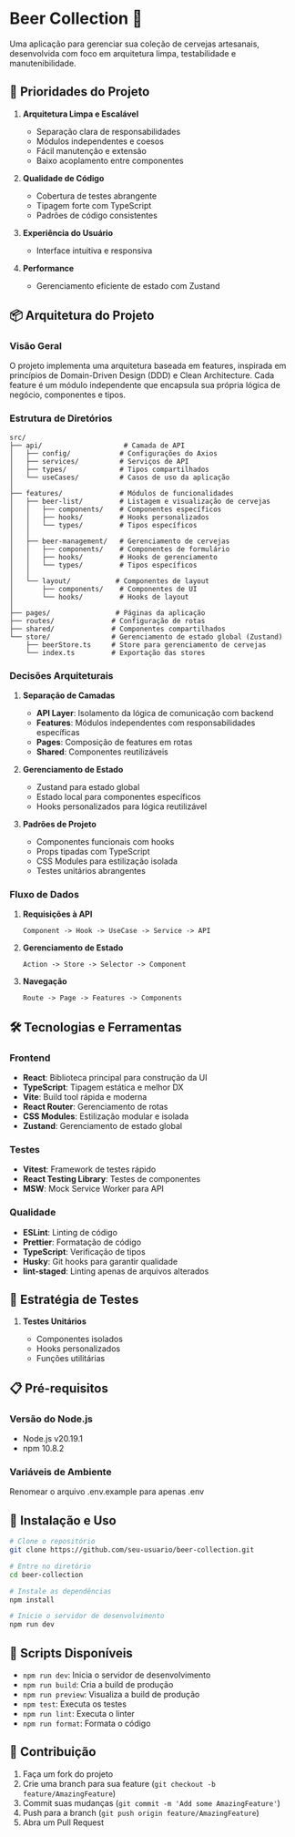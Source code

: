 # Beer Collection 🍺

Uma aplicação para gerenciar sua coleção de cervejas artesanais, desenvolvida com foco em arquitetura limpa, testabilidade e manutenibilidade.

## 🎯 Prioridades do Projeto

1. **Arquitetura Limpa e Escalável**

   - Separação clara de responsabilidades
   - Módulos independentes e coesos
   - Fácil manutenção e extensão
   - Baixo acoplamento entre componentes

2. **Qualidade de Código**

   - Cobertura de testes abrangente
   - Tipagem forte com TypeScript
   - Padrões de código consistentes

3. **Experiência do Usuário**

   - Interface intuitiva e responsiva

4. **Performance**
   - Gerenciamento eficiente de estado com Zustand

## 📦 Arquitetura do Projeto

### Visão Geral

O projeto implementa uma arquitetura baseada em features, inspirada em princípios de Domain-Driven Design (DDD) e Clean Architecture. Cada feature é um módulo independente que encapsula sua própria lógica de negócio, componentes e tipos.

### Estrutura de Diretórios

```
src/
├── api/                    # Camada de API
│   ├── config/            # Configurações do Axios
│   ├── services/          # Serviços de API
│   ├── types/             # Tipos compartilhados
│   └── useCases/          # Casos de uso da aplicação
│
├── features/              # Módulos de funcionalidades
│   ├── beer-list/         # Listagem e visualização de cervejas
│   │   ├── components/    # Componentes específicos
│   │   ├── hooks/         # Hooks personalizados
│   │   └── types/         # Tipos específicos
│   │
│   ├── beer-management/   # Gerenciamento de cervejas
│   │   ├── components/    # Componentes de formulário
│   │   ├── hooks/         # Hooks de gerenciamento
│   │   └── types/         # Tipos específicos
│   │
│   └── layout/           # Componentes de layout
│       ├── components/    # Componentes de UI
│       └── hooks/         # Hooks de layout
│
├── pages/                # Páginas da aplicação
├── routes/              # Configuração de rotas
├── shared/              # Componentes compartilhados
└── store/               # Gerenciamento de estado global (Zustand)
    ├── beerStore.ts     # Store para gerenciamento de cervejas
    └── index.ts         # Exportação das stores
```

### Decisões Arquiteturais

1. **Separação de Camadas**

   - **API Layer**: Isolamento da lógica de comunicação com backend
   - **Features**: Módulos independentes com responsabilidades específicas
   - **Pages**: Composição de features em rotas
   - **Shared**: Componentes reutilizáveis

2. **Gerenciamento de Estado**

   - Zustand para estado global
   - Estado local para componentes específicos
   - Hooks personalizados para lógica reutilizável

3. **Padrões de Projeto**
   - Componentes funcionais com hooks
   - Props tipadas com TypeScript
   - CSS Modules para estilização isolada
   - Testes unitários abrangentes

### Fluxo de Dados

1. **Requisições à API**

   ```
   Component -> Hook -> UseCase -> Service -> API
   ```

2. **Gerenciamento de Estado**

   ```
   Action -> Store -> Selector -> Component
   ```

3. **Navegação**
   ```
   Route -> Page -> Features -> Components
   ```

## 🛠️ Tecnologias e Ferramentas

### Frontend

- **React**: Biblioteca principal para construção da UI
- **TypeScript**: Tipagem estática e melhor DX
- **Vite**: Build tool rápida e moderna
- **React Router**: Gerenciamento de rotas
- **CSS Modules**: Estilização modular e isolada
- **Zustand**: Gerenciamento de estado global

### Testes

- **Vitest**: Framework de testes rápido
- **React Testing Library**: Testes de componentes
- **MSW**: Mock Service Worker para API

### Qualidade

- **ESLint**: Linting de código
- **Prettier**: Formatação de código
- **TypeScript**: Verificação de tipos
- **Husky**: Git hooks para garantir qualidade
- **lint-staged**: Linting apenas de arquivos alterados

## 🧪 Estratégia de Testes

1. **Testes Unitários**

   - Componentes isolados
   - Hooks personalizados
   - Funções utilitárias

## 📋 Pré-requisitos

### Versão do Node.js

- Node.js v20.19.1
- npm 10.8.2

### Variáveis de Ambiente

Renomear o arquivo .env.example para apenas .env

## 🚀 Instalação e Uso

```bash
# Clone o repositório
git clone https://github.com/seu-usuario/beer-collection.git

# Entre no diretório
cd beer-collection

# Instale as dependências
npm install

# Inicie o servidor de desenvolvimento
npm run dev
```

## 📝 Scripts Disponíveis

- `npm run dev`: Inicia o servidor de desenvolvimento
- `npm run build`: Cria a build de produção
- `npm run preview`: Visualiza a build de produção
- `npm test`: Executa os testes
- `npm run lint`: Executa o linter
- `npm run format`: Formata o código

## 🤝 Contribuição

1. Faça um fork do projeto
2. Crie uma branch para sua feature (`git checkout -b feature/AmazingFeature`)
3. Commit suas mudanças (`git commit -m 'Add some AmazingFeature'`)
4. Push para a branch (`git push origin feature/AmazingFeature`)
5. Abra um Pull Request
